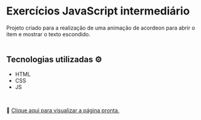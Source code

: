 # Exercícios JavaScript intermediário

Projeto criado para a realização de uma animação de acordeon para abrir o item e mostrar o texto escondido. <br>
<br>

## Tecnologias utilizadas  ⚙️
* HTML
* CSS
* JS

<br>

🔗 [Clique aqui para visualizar a página pronta.](https://nayaraoliveira1.github.io/exercicio-acordeon/)
